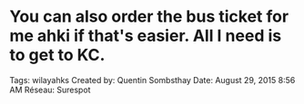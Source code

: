 # You can also order the bus ticket for me ahki if that's easier. All I need is to get to KC.

Tags: wilayahks
Created by: Quentin Sombsthay
Date: August 29, 2015 8:56 AM
Réseau: Surespot